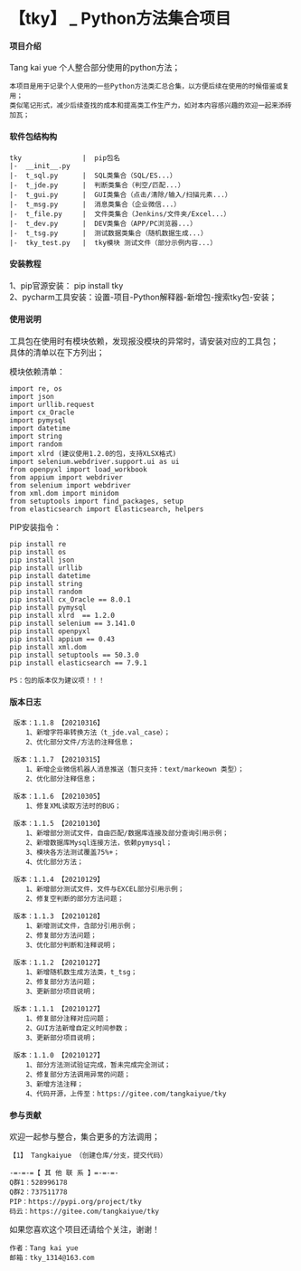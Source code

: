 # 【tky】 _ Python方法集合项目

#### 项目介绍
Tang kai yue 个人整合部分使用的python方法；

    本项目是用于记录个人使用的一些Python方法类汇总合集，以方便后续在使用的时候借鉴或复用；
    类似笔记形式，减少后续查找的成本和提高类工作生产力，如对本内容感兴趣的欢迎一起来添砖加瓦；

#### 软件包结构构
````
tky               |  pip包名
|-  __init__.py
|-  t_sql.py      |  SQL类集合（SQL/ES...）
|-  t_jde.py      |  判断类集合（判空/匹配...）
|-  t_gui.py      |  GUI类集合（点击/清除/输入/扫描元素...）
|-  t_msg.py      |  消息类集合（企业微信...）
|-  t_file.py     |  文件类集合（Jenkins/文件夹/Excel...）
|-  t_dev.py      |  DEV类集合（APP/PC浏览器...）
|-  t_tsg.py      |  测试数据类集合（随机数据生成...）
|-  tky_test.py   |  tky模块 测试文件（部分示例内容...）

````

#### 安装教程

1、pip官源安装： pip install tky    
2、pycharm工具安装：设置-项目-Python解释器-新增包-搜索tky包-安装；

#### 使用说明

工具包在使用时有模块依赖，发现报没模块的异常时，请安装对应的工具包；  
具体的清单以在下方列出；

模块依赖清单：
````
import re, os
import json
import urllib.request
import cx_Oracle
import pymysql
import datetime
import string
import random
import xlrd (建议使用1.2.0的包，支持XLSX格式)
import selenium.webdriver.support.ui as ui
from openpyxl import load_workbook
from appium import webdriver
from selenium import webdriver
from xml.dom import minidom
from setuptools import find_packages, setup
from elasticsearch import Elasticsearch, helpers
````

PIP安装指令：
````
pip install re
pip install os
pip install json
pip install urllib
pip install datetime
pip install string
pip install random
pip install cx_Oracle == 8.0.1
pip install pymysql
pip install xlrd  == 1.2.0
pip install selenium == 3.141.0
pip install openpyxl
pip install appium == 0.43
pip install xml.dom
pip install setuptools == 50.3.0
pip install elasticsearch == 7.9.1

PS：包的版本仅为建议项！！！
````
#### 版本日志

     版本：1.1.8 【20210316】
        1、新增字符串转换方法（t_jde.val_case）；
        2、优化部分文件/方法的注释信息；

     版本：1.1.7 【20210315】
        1、新增企业微信机器人消息推送（暂只支持：text/markeown 类型）；
        2、优化部分注释信息；
        
     版本：1.1.6 【20210305】
        1、修复XML读取方法时的BUG；
        
     版本：1.1.5 【20210130】
        1、新增部分测试文件，自由匹配/数据库连接及部分查询引用示例；
        2、新增数据库Mysql连接方法，依赖pymysql；
        3、模块各方法测试覆盖75%+；
        4、优化部分方法；
        
     版本：1.1.4 【20210129】
        1、新增部分测试文件，文件与EXCEL部分引用示例；
        2、修复空判断的部分方法问题；
        
     版本：1.1.3 【20210128】
        1、新增测试文件，含部分引用示例；
        2、修复部分方法问题；
        3、优化部分判断和注释说明；
        
     版本：1.1.2 【20210127】
        1、新增随机数生成方法类，t_tsg；
        2、修复部分方法问题；
        3、更新部分项目说明；
     
     版本：1.1.1 【20210127】
        1、修复部分注释对应问题；
        2、GUI方法新增自定义时间参数；
        3、更新部分项目说明；
        
     版本：1.1.0 【20210127】
        1、部分方法测试验证完成，暂未完成完全测试；
        2、修复部分方法调用异常的问题；
        3、新增方法注释；
        4、代码开源，上传至：https://gitee.com/tangkaiyue/tky



#### 参与贡献
欢迎一起参与整合，集合更多的方法调用；

    【1】 Tangkaiyue （创建仓库/分支，提交代码）

````
-=-=-=【 其 他 联 系 】=-=-=-
Q群1：528996178
Q群2：737511778
PIP：https://pypi.org/project/tky
码云：https://gitee.com/tangkaiyue/tky
````
如果您喜欢这个项目还请给个关注，谢谢！

    作者：Tang kai yue 
    邮箱：tky_1314@163.com



